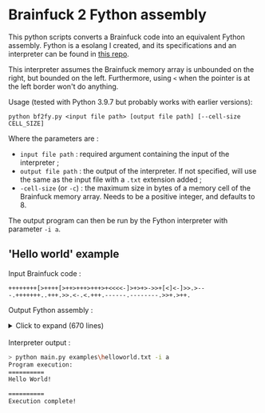 # Brainfuck 2 Fython assembly

This python scripts converts a Brainfuck code into an equivalent Fython assembly. Fython is a esolang I created, and its specifications and an interpreter can be found in [this repo](https://github.com/charon25/FythonProgrammingLanguage).

This interpreter assumes the Brainfuck memory array is unbounded on the right, but bounded on the left. Furthermore, using `<` when the pointer is at the left border won't do anything.

Usage (tested with Python 3.9.7 but probably works with earlier versions):

```
python bf2fy.py <input file path> [output file path] [--cell-size CELL_SIZE]
```

Where the parameters are :
 - `input file path` : required argument containing the input of the interpreter ;
 - `output file path` : the output of the interpreter. If not specified, will use the same as the input file with a `.txt` extension added ;
 - `-cell-size` (or `-c`) : the maximum size in bytes of a memory cell of the Brainfuck memory array. Needs to be a positive integer, and defaults to 8.

The output program can then be run by the Fython interpreter with parameter `-i a`.

## 'Hello world' example

Input Brainfuck code :

```brainfuck
++++++++[>++++[>++>+++>+++>+<<<<-]>+>+>->>+[<]<-]>>.>---.+++++++..+++.>>.<-.<.+++.------.--------.>>+.>++.
```

Output Fython assembly :

<details>
    <summary>Click to expand (670 lines)</summary>

    push 1
    push 1
    push 0

    push 8
    add
    push 256
    mod

    copy 2
    pop 1
    jmpz 339

    pick -2
    copy 2
    pick -1
    copy 2
    pick 2
    sub
    pop 1
    jmpnz 9
    push 1
    add
    place -1
    push 1
    add
    place -2
    push 0
    jmpz 6
    place -1
    push 1
    add
    place -2
    pick -3

    push 4
    add
    push 256
    mod

    copy 2
    pop 1
    jmpz 153

    pick -2
    copy 2
    pick -1
    copy 2
    pick 2
    sub
    pop 1
    jmpnz 9
    push 1
    add
    place -1
    push 1
    add
    place -2
    push 0
    jmpz 6
    place -1
    push 1
    add
    place -2
    pick -3

    push 2
    add
    push 256
    mod

    pick -2
    copy 2
    pick -1
    copy 2
    pick 2
    sub
    pop 1
    jmpnz 9
    push 1
    add
    place -1
    push 1
    add
    place -2
    push 0
    jmpz 6
    place -1
    push 1
    add
    place -2
    pick -3

    push 3
    add
    push 256
    mod

    pick -2
    copy 2
    pick -1
    copy 2
    pick 2
    sub
    pop 1
    jmpnz 9
    push 1
    add
    place -1
    push 1
    add
    place -2
    push 0
    jmpz 6
    place -1
    push 1
    add
    place -2
    pick -3

    push 3
    add
    push 256
    mod

    pick -2
    copy 2
    pick -1
    copy 2
    pick 2
    sub
    pop 1
    jmpnz 9
    push 1
    add
    place -1
    push 1
    add
    place -2
    push 0
    jmpz 6
    place -1
    push 1
    add
    place -2
    pick -3

    push 1
    add
    push 256
    mod

    pick -2
    push 1
    sub
    jmpz 6
    place -2
    place -3
    push 1
    pop 1
    jmpnz 4
    pop 1
    push 1
    place -2

    pick -2
    push 1
    sub
    jmpz 6
    place -2
    place -3
    push 1
    pop 1
    jmpnz 4
    pop 1
    push 1
    place -2

    pick -2
    push 1
    sub
    jmpz 6
    place -2
    place -3
    push 1
    pop 1
    jmpnz 4
    pop 1
    push 1
    place -2

    pick -2
    push 1
    sub
    jmpz 6
    place -2
    place -3
    push 1
    pop 1
    jmpnz 4
    pop 1
    push 1
    place -2

    push 1
    sub
    push 256
    mod

    copy 2
    pop 1
    jmpnz -157

    pick -2
    copy 2
    pick -1
    copy 2
    pick 2
    sub
    pop 1
    jmpnz 9
    push 1
    add
    place -1
    push 1
    add
    place -2
    push 0
    jmpz 6
    place -1
    push 1
    add
    place -2
    pick -3

    push 1
    add
    push 256
    mod

    pick -2
    copy 2
    pick -1
    copy 2
    pick 2
    sub
    pop 1
    jmpnz 9
    push 1
    add
    place -1
    push 1
    add
    place -2
    push 0
    jmpz 6
    place -1
    push 1
    add
    place -2
    pick -3

    push 1
    add
    push 256
    mod

    pick -2
    copy 2
    pick -1
    copy 2
    pick 2
    sub
    pop 1
    jmpnz 9
    push 1
    add
    place -1
    push 1
    add
    place -2
    push 0
    jmpz 6
    place -1
    push 1
    add
    place -2
    pick -3

    push 1
    sub
    push 256
    mod

    pick -2
    copy 2
    pick -1
    copy 2
    pick 2
    sub
    pop 1
    jmpnz 9
    push 1
    add
    place -1
    push 1
    add
    place -2
    push 0
    jmpz 6
    place -1
    push 1
    add
    place -2
    pick -3

    pick -2
    copy 2
    pick -1
    copy 2
    pick 2
    sub
    pop 1
    jmpnz 9
    push 1
    add
    place -1
    push 1
    add
    place -2
    push 0
    jmpz 6
    place -1
    push 1
    add
    place -2
    pick -3

    push 1
    add
    push 256
    mod

    copy 2
    pop 1
    jmpz 13

    pick -2
    push 1
    sub
    jmpz 6
    place -2
    place -3
    push 1
    pop 1
    jmpnz 4
    pop 1
    push 1
    place -2

    copy 2
    pop 1
    jmpnz -17

    pick -2
    push 1
    sub
    jmpz 6
    place -2
    place -3
    push 1
    pop 1
    jmpnz 4
    pop 1
    push 1
    place -2

    push 1
    sub
    push 256
    mod

    copy 2
    pop 1
    jmpnz -343

    pick -2
    copy 2
    pick -1
    copy 2
    pick 2
    sub
    pop 1
    jmpnz 9
    push 1
    add
    place -1
    push 1
    add
    place -2
    push 0
    jmpz 6
    place -1
    push 1
    add
    place -2
    pick -3

    pick -2
    copy 2
    pick -1
    copy 2
    pick 2
    sub
    pop 1
    jmpnz 9
    push 1
    add
    place -1
    push 1
    add
    place -2
    push 0
    jmpz 6
    place -1
    push 1
    add
    place -2
    pick -3

    copy 2
    print 1

    pick -2
    copy 2
    pick -1
    copy 2
    pick 2
    sub
    pop 1
    jmpnz 9
    push 1
    add
    place -1
    push 1
    add
    place -2
    push 0
    jmpz 6
    place -1
    push 1
    add
    place -2
    pick -3

    push 3
    sub
    push 256
    mod

    copy 2
    print 1

    push 7
    add
    push 256
    mod

    copy 2
    print 1

    copy 2
    print 1

    push 3
    add
    push 256
    mod

    copy 2
    print 1

    pick -2
    copy 2
    pick -1
    copy 2
    pick 2
    sub
    pop 1
    jmpnz 9
    push 1
    add
    place -1
    push 1
    add
    place -2
    push 0
    jmpz 6
    place -1
    push 1
    add
    place -2
    pick -3

    pick -2
    copy 2
    pick -1
    copy 2
    pick 2
    sub
    pop 1
    jmpnz 9
    push 1
    add
    place -1
    push 1
    add
    place -2
    push 0
    jmpz 6
    place -1
    push 1
    add
    place -2
    pick -3

    copy 2
    print 1

    pick -2
    push 1
    sub
    jmpz 6
    place -2
    place -3
    push 1
    pop 1
    jmpnz 4
    pop 1
    push 1
    place -2

    push 1
    sub
    push 256
    mod

    copy 2
    print 1

    pick -2
    push 1
    sub
    jmpz 6
    place -2
    place -3
    push 1
    pop 1
    jmpnz 4
    pop 1
    push 1
    place -2

    copy 2
    print 1

    push 3
    add
    push 256
    mod

    copy 2
    print 1

    push 6
    sub
    push 256
    mod

    copy 2
    print 1

    push 8
    sub
    push 256
    mod

    copy 2
    print 1

    pick -2
    copy 2
    pick -1
    copy 2
    pick 2
    sub
    pop 1
    jmpnz 9
    push 1
    add
    place -1
    push 1
    add
    place -2
    push 0
    jmpz 6
    place -1
    push 1
    add
    place -2
    pick -3

    pick -2
    copy 2
    pick -1
    copy 2
    pick 2
    sub
    pop 1
    jmpnz 9
    push 1
    add
    place -1
    push 1
    add
    place -2
    push 0
    jmpz 6
    place -1
    push 1
    add
    place -2
    pick -3

    push 1
    add
    push 256
    mod

    copy 2
    print 1

    pick -2
    copy 2
    pick -1
    copy 2
    pick 2
    sub
    pop 1
    jmpnz 9
    push 1
    add
    place -1
    push 1
    add
    place -2
    push 0
    jmpz 6
    place -1
    push 1
    add
    place -2
    pick -3

    push 2
    add
    push 256
    mod

    copy 2
    print 1
</details>
<br>
Interpreter output :

```bash
> python main.py examples\helloworld.txt -i a
Program execution:
==========
Hello World!

==========
Execution complete!
```
